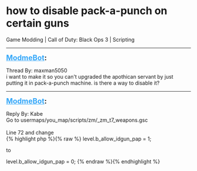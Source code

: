 # how to disable pack-a-punch on certain guns
Game Modding | Call of Duty: Black Ops 3 | Scripting

---
<strong style="font-size: 1.4em;"><span style="text-decoration: underline;text-decoration-color: #34a7f9;"><span style="color:#34a7f9;">ModmeBot</span></span>:</strong>

<p>Thread By: maxman5050<br />i want to make it so you can&#39;t upgraded the apothican servant by just putting it in pack-a-punch machine. is there a way to disable it?</p>

---
<strong style="font-size: 1.4em;"><span style="text-decoration: underline;text-decoration-color: #34a7f9;"><span style="color:#34a7f9;">ModmeBot</span></span>:</strong>

<p>Reply By: Kabe<br />Go to usermaps/you_map/scripts/zm/_zm_t7_weapons.gsc<br /> <br />Line 72 and change<br />{% highlight php %}{% raw %}
level.b_allow_idgun_pap = 1;

to 

level.b_allow_idgun_pap = 0;
{% endraw %}{% endhighlight %}
</p>
